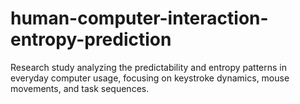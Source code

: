 # human-computer-interaction-entropy-prediction
Research study analyzing the predictability and entropy patterns in everyday computer usage, focusing on keystroke dynamics, mouse movements, and task sequences.
